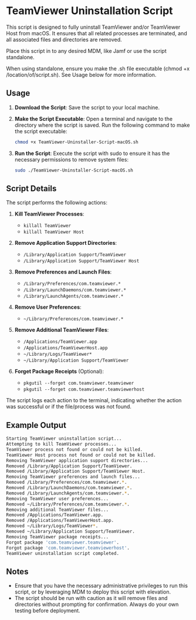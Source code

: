 
# TeamViewer Uninstallation Script

This script is designed to fully uninstall TeamViewer and/or TeamViewer Host from macOS. It ensures that all related processes are terminated, and all associated files and directories are removed.

Place this script in to any desired MDM, like Jamf or use the script standalone. 

When using standalone, ensure you make the .sh file executable (chmod +x /location/of/script.sh). See Usage below for more information.

## Usage

1. **Download the Script**: Save the script to your local machine.

2. **Make the Script Executable**: Open a terminal and navigate to the directory where the script is saved. Run the following command to make the script executable:
   ```bash
   chmod +x TeamViewer-Uninstaller-Script-macOS.sh
   ```

3. **Run the Script**: Execute the script with sudo to ensure it has the necessary permissions to remove system files:
   ```bash
   sudo ./TeamViewer-Uninstaller-Script-macOS.sh
   ```

## Script Details

The script performs the following actions:

1. **Kill TeamViewer Processes**:
   - `killall TeamViewer`
   - `killall TeamViewer Host`

2. **Remove Application Support Directories**:
   - `/Library/Application Support/TeamViewer`
   - `/Library/Application Support/TeamViewer Host`

3. **Remove Preferences and Launch Files**:
   - `/Library/Preferences/com.teamviewer.*`
   - `/Library/LaunchDaemons/com.teamviewer.*`
   - `/Library/LaunchAgents/com.teamviewer.*`

4. **Remove User Preferences**:
   - `~/Library/Preferences/com.teamviewer.*`

5. **Remove Additional TeamViewer Files**:
   - `/Applications/TeamViewer.app`
   - `/Applications/TeamViewerHost.app`
   - `~/Library/Logs/TeamViewer*`
   - `~/Library/Application Support/TeamViewer`

6. **Forget Package Receipts** (Optional):
   - `pkgutil --forget com.teamviewer.teamviewer`
   - `pkgutil --forget com.teamviewer.teamviewerhost`

The script logs each action to the terminal, indicating whether the action was successful or if the file/process was not found.

## Example Output

```bash
Starting TeamViewer uninstallation script...
Attempting to kill TeamViewer processes...
TeamViewer process not found or could not be killed.
TeamViewer Host process not found or could not be killed.
Removing TeamViewer application support directories...
Removed /Library/Application Support/TeamViewer.
Removed /Library/Application Support/TeamViewer Host.
Removing TeamViewer preferences and launch files...
Removed /Library/Preferences/com.teamviewer.*.
Removed /Library/LaunchDaemons/com.teamviewer.*.
Removed /Library/LaunchAgents/com.teamviewer.*.
Removing TeamViewer user preferences...
Removed ~/Library/Preferences/com.teamviewer.*.
Removing additional TeamViewer files...
Removed /Applications/TeamViewer.app.
Removed /Applications/TeamViewerHost.app.
Removed ~/Library/Logs/TeamViewer*.
Removed ~/Library/Application Support/TeamViewer.
Removing TeamViewer package receipts...
Forgot package 'com.teamviewer.teamviewer'.
Forgot package 'com.teamviewer.teamviewerhost'.
TeamViewer uninstallation script completed.
```

## Notes

- Ensure that you have the necessary administrative privileges to run this script, or by leveraging MDM to deploy this script with elevation.
- The script should be run with caution as it will remove files and directories without prompting for confirmation. Always do your own testing before deployment.
